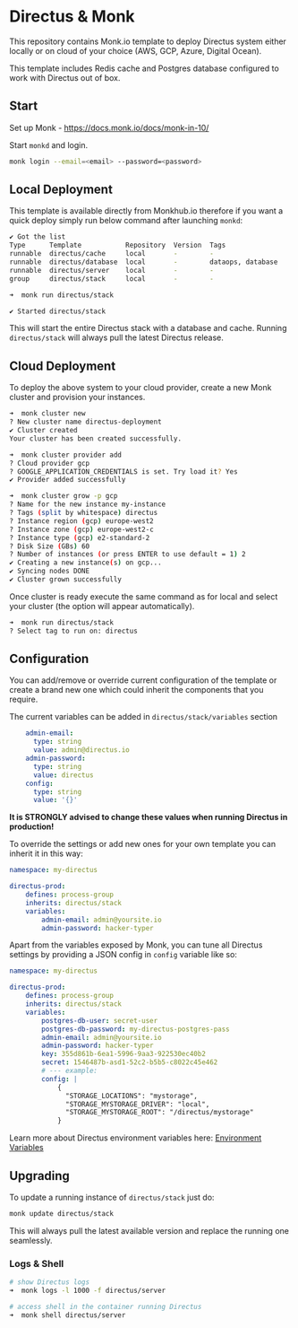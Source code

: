 # Directus & Monk

This repository contains Monk.io template to deploy Directus system either locally or on cloud of your choice (AWS, GCP, Azure, Digital Ocean).

This template includes Redis cache and Postgres database configured to work with Directus out of box.

## Start

Set up Monk - https://docs.monk.io/docs/monk-in-10/

Start `monkd` and login.

```bash
monk login --email=<email> --password=<password>
```

## Local Deployment

This template is available directly from Monkhub.io therefore if you want a quick deploy simply run below command after launching `monkd`:

```bash
✔ Got the list
Type      Template           Repository  Version  Tags
runnable  directus/cache     local       -        -
runnable  directus/database  local       -        dataops, database
runnable  directus/server    local       -        -
group     directus/stack     local       -        -

➜  monk run directus/stack

✔ Started directus/stack
```

This will start the entire Directus stack with a database and cache. Running `directus/stack` will always pull the latest Directus release.

## Cloud Deployment

To deploy the above system to your cloud provider, create a new Monk cluster and provision your instances.

```bash
➜  monk cluster new
? New cluster name directus-deployment
✔ Cluster created
Your cluster has been created successfully.

➜  monk cluster provider add
? Cloud provider gcp
? GOOGLE_APPLICATION_CREDENTIALS is set. Try load it? Yes
✔ Provider added successfully

➜  monk cluster grow -p gcp
? Name for the new instance my-instance
? Tags (split by whitespace) directus
? Instance region (gcp) europe-west2
? Instance zone (gcp) europe-west2-c
? Instance type (gcp) e2-standard-2
? Disk Size (GBs) 60
? Number of instances (or press ENTER to use default = 1) 2
✔ Creating a new instance(s) on gcp...
✔ Syncing nodes DONE
✔ Cluster grown successfully
```

Once cluster is ready execute the same command as for local and select your cluster (the option will appear automatically).

```bash
➜  monk run directus/stack
? Select tag to run on: directus
```

## Configuration

You can add/remove or override current configuration of the template or create a brand new one which could inherit the components that you require.

The current variables can be added in `directus/stack/variables` section

```yaml
    admin-email:
      type: string
      value: admin@directus.io
    admin-password:
      type: string
      value: directus
    config:
      type: string
      value: '{}'
```

**It is STRONGLY advised to change these values when running Directus in production!**

To override the settings or add new ones for your own template you can inherit it in this way:

```yaml
namespace: my-directus

directus-prod:
    defines: process-group
    inherits: directus/stack
    variables:
        admin-email: admin@yoursite.io
        admin-password: hacker-typer
```

Apart from the variables exposed by Monk, you can tune all Directus settings by providing a JSON config in `config` variable like so:

```yaml
namespace: my-directus

directus-prod:
    defines: process-group
    inherits: directus/stack
    variables:
        postgres-db-user: secret-user
        postgres-db-password: my-directus-postgres-pass
        admin-email: admin@yoursite.io
        admin-password: hacker-typer
        key: 355d861b-6ea1-5996-9aa3-922530ec40b2
        secret: 1546487b-asd1-52c2-b5b5-c8022c45e462
        # --- example:
        config: |
            {
              "STORAGE_LOCATIONS": "mystorage",
              "STORAGE_MYSTORAGE_DRIVER": "local",
              "STORAGE_MYSTORAGE_ROOT": "/directus/mystorage"
            }
```

Learn more about Directus environment variables here: [Environment Variables](https://docs.directus.io/reference/environment-variables/)

## Upgrading

To update a running instance of `directus/stack` just do:

```bash
monk update directus/stack
```

This will always pull the latest available version and replace the running one seamlessly.

### Logs & Shell

```bash
# show Directus logs
➜  monk logs -l 1000 -f directus/server

# access shell in the container running Directus
➜  monk shell directus/server
```
